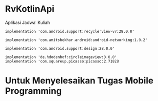# RvKotlinApi
Aplikasi Jadwal Kuliah

    implementation 'com.android.support:recyclerview-v7:28.0.0'

    implementation 'com.amitshekhar.android:android-networking:1.0.2'

    implementation 'com.android.support:design:28.0.0'

    implementation 'de.hdodenhof:circleimageview:3.0.0'
    implementation 'com.squareup.picasso:picasso:2.71828
# Untuk Menyelesaikan Tugas Mobile Programming
